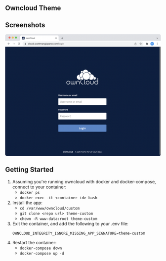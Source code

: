 ## Owncloud Theme

## Screenshots

<img src="screenshot.png" width="800">

## Getting Started

1. Assuming you're running owncloud with docker and docker-compose, connect to your container:
   - `docker ps`
   - `docker exec -it <container id> bash`
2. Install the app:
   - `cd /var/www/owncloud/custom`
   - `git clone <repo url> theme-custom`
   - `chown -R www-data:root theme-custom`
3. Exit the container, and add the following to your .env file:
   ```
   OWNCLOUD_INTEGRITY_IGNORE_MISSING_APP_SIGNATURE=theme-custom
   ```
4. Restart the container:
   - `docker-compose down`
   - `docker-compose up -d`
